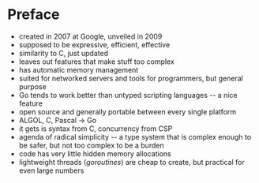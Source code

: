 # Preface

- created in 2007 at Google, unveiled in 2009
- supposed to be expressive, efficient, effective
- similarity to C, just updated
- leaves out features that make stuff too complex
- has automatic memory management
- suited for networked servers and tools for programmers, but general purpose
- Go tends to work better than untyped scripting languages -- a nice feature
- open source and generally portable between every single platform
- ALGOL, C, Pascal $\rightarrow$ Go
- it gets is syntax from C, concurrency from CSP
- agenda of radical simplicity -- a type system that is complex enough to be
safer, but not too complex to be a burden
- code has very little hidden memory allocations
- lightweight threads (_goroutines_) are cheap to create, but practical for
even large numbers
